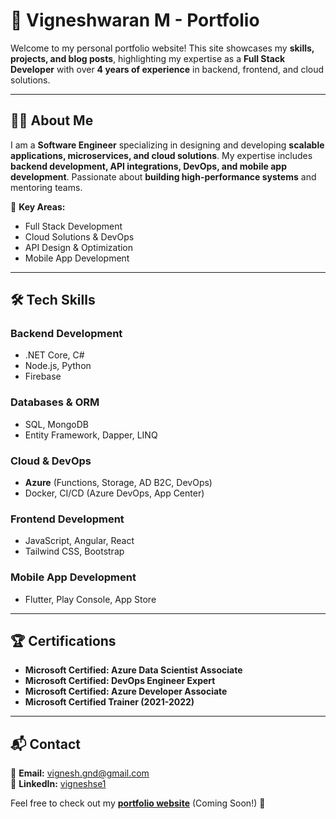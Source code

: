 # 🚀 Vigneshwaran M - Portfolio  

Welcome to my personal portfolio website! This site showcases my **skills, projects, and blog posts**, highlighting my expertise as a **Full Stack Developer** with over **4 years of experience** in backend, frontend, and cloud solutions.  

---

## 👨‍💻 About Me  
I am a **Software Engineer** specializing in designing and developing **scalable applications, microservices, and cloud solutions**. My expertise includes **backend development, API integrations, DevOps, and mobile app development**. Passionate about **building high-performance systems** and mentoring teams.  

📌 **Key Areas:**  
- Full Stack Development  
- Cloud Solutions & DevOps  
- API Design & Optimization  
- Mobile App Development  

---

## 🛠 Tech Skills  

### **Backend Development**  
- .NET Core, C#  
- Node.js, Python  
- Firebase  

### **Databases & ORM**  
- SQL, MongoDB  
- Entity Framework, Dapper, LINQ  

### **Cloud & DevOps**  
- **Azure** (Functions, Storage, AD B2C, DevOps)  
- Docker, CI/CD (Azure DevOps, App Center)  

### **Frontend Development**  
- JavaScript, Angular, React  
- Tailwind CSS, Bootstrap  

### **Mobile App Development**  
- Flutter, Play Console, App Store  

---

## 🏆 Certifications  
- **Microsoft Certified: Azure Data Scientist Associate**  
- **Microsoft Certified: DevOps Engineer Expert**  
- **Microsoft Certified: Azure Developer Associate**  
- **Microsoft Certified Trainer (2021-2022)**  

---

## 📬 Contact  
📧 **Email:** vignesh.gnd@gmail.com  
🔗 **LinkedIn:** [vigneshse1](https://www.linkedin.com/in/vigneshse1)  

Feel free to check out my **[portfolio website](#)** (Coming Soon!) 🚀  
